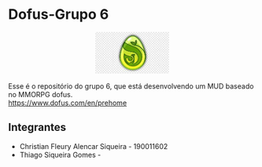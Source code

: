 # Dofus-Grupo 6


<p align="center">
  <img width="150" src="./logo.png">
</p>

Esse é o repositório do grupo 6, que está desenvolvendo um MUD baseado no MMORPG dofus.
<br>
https://www.dofus.com/en/prehome

## Integrantes
* Christian Fleury Alencar Siqueira - 190011602
* Thiago Siqueira Gomes -
